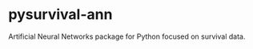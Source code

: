 pysurvival-ann
==============

Artificial Neural Networks package for Python focused on survival data.
